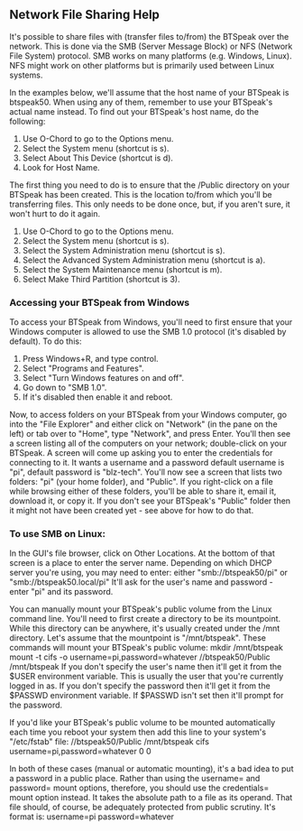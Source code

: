 ## Network File Sharing Help

It's possible to share files with (transfer files to/from) the BTSpeak over the network.
This is done via the SMB (Server Message Block) or NFS (Network File System) protocol.
SMB works on many platforms (e.g. Windows, Linux).
NFS might work on other platforms but is primarily used between Linux systems.

In the examples below, we'll assume that the host name of your BTSpeak is btspeak50.
When using any of them, remember to use your BTSpeak's actual name instead.
To find out your BTSpeak's host name, do the following:
  1. Use O-Chord to go to the Options menu.
  1. Select the System menu (shortcut is s).
  1. Select About This Device (shortcut is d).
  1. Look for Host Name.

The first thing you need to do is to ensure that the /Public directory on your BTSpeak has been created.
This is the location to/from which you'll be transferring files.
This only needs to be done once, but, if you aren't sure, it won't hurt to do it again.
  1. Use O-Chord to go to the Options menu.
  1. Select the System menu (shortcut is s).
  1. Select the System Administration menu (shortcut is s).
  1. Select the Advanced System Administration menu (shortcut is a).
  1. Select the System Maintenance menu (shortcut is m).
  1. Select Make Third Partition (shortcut is 3).

### Accessing your BTSpeak from Windows

To access your BTSpeak from Windows, you'll need to first ensure that your Windows computer is allowed to use the SMB 1.0 protocol (it's disabled by default).
To do this:
  1. Press Windows+R, and type control.
  1. Select "Programs and Features".
  1. Select "Turn Windows features on and off".
  1. Go down to "SMB 1.0".
  1. If it's disabled then enable it and reboot.

Now, to access folders on your BTSpeak from your Windows computer, go into the "File Explorer"
and either click on "Network" (in the pane on the left) or tab over to "Home", type "Network", and press Enter.
You'll then see a screen listing all of the computers on your network; double-click on your BTSpeak.
A screen will come up asking you to enter the credentials for connecting to it.
It wants a username and a password default username is "pi", default password is "blz-tech".
You'll now see a screen that lists two folders: "pi" (your home folder), and "Public".
If you right-click on a file while browsing either of these folders, you'll be able to share it, email it, download it, or copy it.
If you don't see your BTSpeak's "Public" folder then it might not have been created yet - see above for how to do that.

### To use SMB on Linux:

In the GUI's file browser, click on Other Locations.
At the bottom of that screen is a place to enter the server name.
Depending on which DHCP server you're using, you may need to enter:
   either "smb://btspeak50/pi"
   or "smb://btspeak50.local/pi"
It'll ask for the user's name and password - enter "pi" and its password.

You can manually mount your BTSpeak's public volume from the Linux command line.
You'll need to first create a directory to be its mountpoint.
While this directory can be anywhere, it's usually created under the /mnt directory.
Let's assume that the mountpoint is "/mnt/btspeak".
These commands will mount your BTSpeak's public volume:
   mkdir /mnt/btspeak
   mount -t cifs -o username=pi,password=whatever //btspeak50/Public /mnt/btspeak
If you don't specify the user's name then it'll get it from the $USER environment variable.
This is usually the user that you're currently logged in as.
If you don't specify the password then it'll get it from the $PASSWD environment variable.
If $PASSWD isn't set then it'll prompt for the password.

If you'd like your BTSpeak's public volume to be mounted automatically each time you reboot your system
then add this line to your system's "/etc/fstab" file:
  //btspeak50/Public /mnt/btspeak cifs username=pi,password=whatever 0 0

In both of these cases (manual or automatic mounting), it's a bad idea to put a password in a public place.
Rather than using the username= and password= mount options, therefore, you should use the credentials= mount option instead.
It takes the absolute path to a file as its operand.
That file should, of course, be adequately protected from public scrutiny.
It's format is:
  username=pi
  password=whatever


